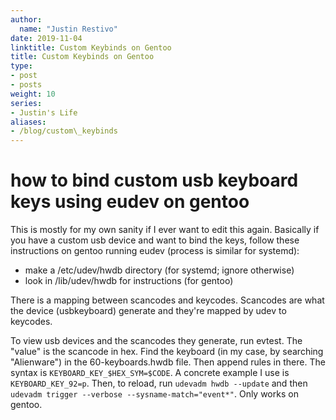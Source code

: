 ```yaml
---
author:
  name: "Justin Restivo"
date: 2019-11-04
linktitle: Custom Keybinds on Gentoo
title: Custom Keybinds on Gentoo
type:
- post
- posts
weight: 10
series:
- Justin's Life
aliases:
- /blog/custom\_keybinds
---
```


# how to bind custom usb keyboard keys using eudev on gentoo #

This is mostly for my own sanity if I ever want to edit this again. Basically if you have a custom usb device and want to bind the keys, follow these instructions on gentoo running eudev (process is similar for systemd):

- make a /etc/udev/hwdb directory (for systemd; ignore otherwise)
- look in /lib/udev/hwdb for instructions (for gentoo)

There is a mapping between scancodes and keycodes. Scancodes are what the device (usbkeyboard) generate and they're mapped by udev to keycodes.

To view usb devices and the scancodes they generate, run evtest. The "value" is the scancode in hex. Find the keyboard (in my case, by searching "Alienware")  in the 60-keyboards.hwdb file. Then append rules in there. The syntax is `KEYBOARD_KEY_$HEX_SYM=$CODE`. A concrete example I use is `KEYBOARD_KEY_92=p`. Then, to reload, run `udevadm hwdb --update` and then `udevadm trigger --verbose --sysname-match="event*"`. Only works on gentoo.

